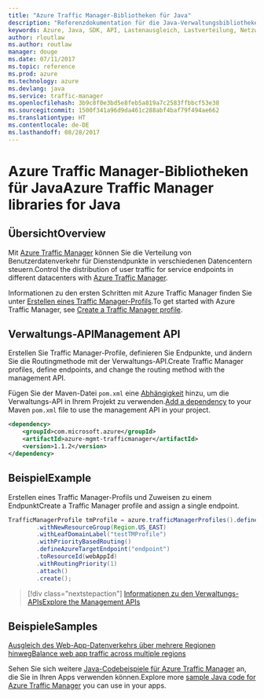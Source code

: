 ```yaml
---
title: "Azure Traffic Manager-Bibliotheken für Java"
description: "Referenzdokumentation für die Java-Verwaltungsbibliotheken für Azure Traffic Manager"
keywords: Azure, Java, SDK, API, Lastenausgleich, Lastverteilung, Netzwerk, Traffic Manager
author: rloutlaw
ms.author: routlaw
manager: douge
ms.date: 07/11/2017
ms.topic: reference
ms.prod: azure
ms.technology: azure
ms.devlang: java
ms.service: traffic-manager
ms.openlocfilehash: 3b9c8f0e3bd5e8feb5a819a7c2583ffbbcf53e38
ms.sourcegitcommit: 1500f341a96d9da461c288abf4baf79f494ae662
ms.translationtype: HT
ms.contentlocale: de-DE
ms.lasthandoff: 08/28/2017
---
```

# <a name="azure-traffic-manager-libraries-for-java"></a><span data-ttu-id="84a51-104">Azure Traffic Manager-Bibliotheken für Java</span><span class="sxs-lookup"><span data-stu-id="84a51-104">Azure Traffic Manager libraries for Java</span></span>

## <a name="overview"></a><span data-ttu-id="84a51-105">Übersicht</span><span class="sxs-lookup"><span data-stu-id="84a51-105">Overview</span></span>

<span data-ttu-id="84a51-106">Mit [Azure Traffic Manager](/azure/traffic-manager/traffic-manager-overview) können Sie die Verteilung von Benutzerdatenverkehr für Dienstendpunkte in verschiedenen Datencentern steuern.</span><span class="sxs-lookup"><span data-stu-id="84a51-106">Control the distribution of user traffic for service endpoints in different datacenters with [Azure Traffic Manager](/azure/traffic-manager/traffic-manager-overview).</span></span>

<span data-ttu-id="84a51-107">Informationen zu den ersten Schritten mit Azure Traffic Manager finden Sie unter [Erstellen eines Traffic Manager-Profils](/azure/traffic-manager/traffic-manager-create-profile).</span><span class="sxs-lookup"><span data-stu-id="84a51-107">To get started with Azure Traffic Manager, see [Create a Traffic Manager profile](/azure/traffic-manager/traffic-manager-create-profile).</span></span>

## <a name="management-api"></a><span data-ttu-id="84a51-108">Verwaltungs-API</span><span class="sxs-lookup"><span data-stu-id="84a51-108">Management API</span></span>

<span data-ttu-id="84a51-109">Erstellen Sie Traffic Manager-Profile, definieren Sie Endpunkte, und ändern Sie die Routingmethode mit der Verwaltungs-API.</span><span class="sxs-lookup"><span data-stu-id="84a51-109">Create Traffic Manager profiles, define endpoints, and change the routing method with the management API.</span></span> 

<span data-ttu-id="84a51-110">Fügen Sie der Maven-Datei `pom.xml` eine [Abhängigkeit](https://maven.apache.org/guides/getting-started/index.html#How_do_I_use_external_dependencies) hinzu, um die Verwaltungs-API in Ihrem Projekt zu verwenden.</span><span class="sxs-lookup"><span data-stu-id="84a51-110">[Add a dependency](https://maven.apache.org/guides/getting-started/index.html#How_do_I_use_external_dependencies) to your Maven `pom.xml` file to use the management API in your project.</span></span>  

```XML
<dependency>
    <groupId>com.microsoft.azure</groupId>
    <artifactId>azure-mgmt-trafficmanager</artifactId>
    <version>1.1.2</version>
</dependency>
```   

## <a name="example"></a><span data-ttu-id="84a51-111">Beispiel</span><span class="sxs-lookup"><span data-stu-id="84a51-111">Example</span></span>

<span data-ttu-id="84a51-112">Erstellen eines Traffic Manager-Profils und Zuweisen zu einem Endpunkt</span><span class="sxs-lookup"><span data-stu-id="84a51-112">Create a Traffic Manager profile and assign a single endpoint.</span></span>

```java
TrafficManagerProfile tmProfile = azure.trafficManagerProfiles().define("testTMProfile")
        .withNewResourceGroup(Region.US_EAST)
        .withLeafDomainLabel("testTMProfile")
        .withPriorityBasedRouting()
        .defineAzureTargetEndpoint("endpoint")
        .toResourceId(webAppId)
        .withRoutingPriority(1)
        .attach()
        .create();
```

> [!div class="nextstepaction"]
> [<span data-ttu-id="84a51-113">Informationen zu den Verwaltungs-APIs</span><span class="sxs-lookup"><span data-stu-id="84a51-113">Explore the Management APIs</span></span>](/java/api/overview/azure/trafficmanager/managementapi)

## <a name="samples"></a><span data-ttu-id="84a51-114">Beispiele</span><span class="sxs-lookup"><span data-stu-id="84a51-114">Samples</span></span>

[<span data-ttu-id="84a51-115">Ausgleich des Web-App-Datenverkehrs über mehrere Regionen hinweg</span><span class="sxs-lookup"><span data-stu-id="84a51-115">Balance web app traffic across multiple regions</span></span>](https://github.com/Azure-Samples/traffic-manager-java-manage-profiles)

<span data-ttu-id="84a51-116">Sehen Sie sich weitere [Java-Codebeispiele für Azure Traffic Manager](https://azure.microsoft.com/resources/samples/?platform=java&term=traffic) an, die Sie in Ihren Apps verwenden können.</span><span class="sxs-lookup"><span data-stu-id="84a51-116">Explore more [sample Java code for Azure Traffic Manager](https://azure.microsoft.com/resources/samples/?platform=java&term=traffic) you can use in your apps.</span></span>
